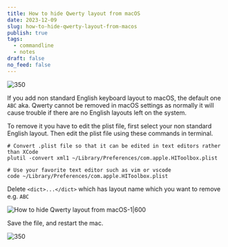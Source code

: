 ```yaml
---
title: How to hide Qwerty layout from macOS
date: 2023-12-09
slug: how-to-hide-qwerty-layout-from-macos
publish: true
tags:
  - commandline
  - notes
draft: false
no_feed: false
---
```


![350](How%20to%20hide%20Qwerty%20layout%20from%20macOS.png)

If you add non standard English keyboard layout to macOS, the default one `ABC` aka. Qwerty cannot be removed in macOS settings as normally it will cause trouble if there are no English layouts left on the system.

To remove it you have to edit the plist file, first select your non standard English layout. Then edit the plist file using these commands in terminal.

```shell
# Convert .plist file so that it can be edited in text editors rather than XCode
plutil -convert xml1 ~/Library/Preferences/com.apple.HIToolbox.plist

# Use your favorite text editor such as vim or vscode
code ~/Library/Preferences/com.apple.HIToolbox.plist
```

Delete `<dict>...</dict>` which has layout name which you want to remove e.g. `ABC`

![How to hide Qwerty layout from macOS-1|600](How%20to%20hide%20Qwerty%20layout%20from%20macOS-1.png)

Save the file, and restart the mac.

![350](How%20to%20hide%20Qwerty%20layout%20from%20macOS-2.png)